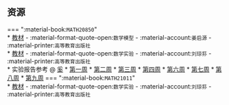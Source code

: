 ## 资源  
=== ":material-book:`MATH20850`"  
    * [教材](https://api.hanximeng.com/lanzou/?url=https://cqu-openlib.lanzout.com/iEKEG28y7bbe&type=down) - :material-format-quote-open:`数学模型` - :material-account:`姜启源` - :material-printer:`高等教育出版社`  
    * [教材](https://api.hanximeng.com/lanzou/?url=https://cqu-openlib.lanzout.com/ij2KT2943dsf&type=down) - :material-format-quote-open:`数学实验` - :material-account:`刘琼荪` - :material-printer:`高等教育出版社`  
    * 实验报告参考 @ [奚](../contributor/奚.md)
        * [第一周](https://api.hanximeng.com/lanzou/?url=https://cqu-openlib.lanzout.com/inXLy2c0t8jg&type=down)
        * [第二周](https://api.hanximeng.com/lanzou/?url=https://cqu-openlib.lanzout.com/iEiWX2c0t8xa&type=down)
        * [第三周](https://api.hanximeng.com/lanzou/?url=https://cqu-openlib.lanzout.com/iex8x2c0t8pc&type=down)
        * [第四周](https://api.hanximeng.com/lanzou/?url=https://cqu-openlib.lanzout.com/iolwA2c0t9xg&type=down)
        * [第六周](https://api.hanximeng.com/lanzou/?url=https://cqu-openlib.lanzout.com/isXS32c0t9cf&type=down)
        * [第七周](https://api.hanximeng.com/lanzou/?url=https://cqu-openlib.lanzout.com/ieVYc2c0t8mj&type=down)
        * [第八周](https://api.hanximeng.com/lanzou/?url=https://cqu-openlib.lanzout.com/iMnD32c0t96j&type=down)
        * [第九周](https://api.hanximeng.com/lanzou/?url=https://cqu-openlib.lanzout.com/isdEe2c0t8tg&type=down)
=== ":material-book:`MATH21011`"  
    * [教材](https://api.hanximeng.com/lanzou/?url=https://cqu-openlib.lanzout.com/ij2KT2943dsf&type=down) - :material-format-quote-open:`数学实验` - :material-account:`刘琼荪` - :material-printer:`高等教育出版社`  
